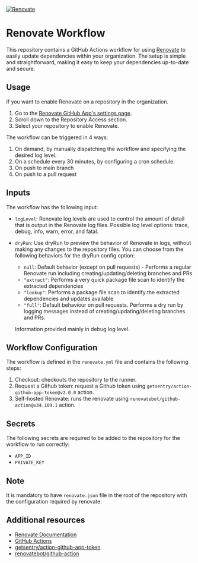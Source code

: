 [![Renovate](https://github.com/apter-tech/renovate-bot-self-hosted/actions/workflows/renovate.yml/badge.svg)](https://github.com/apter-tech/renovate-bot-self-hosted/actions/workflows/renovate.yml)

# Renovate Workflow

This repository contains a GitHub Actions workflow for using [Renovate](https://renovatebot.com/) to easily update dependencies within your organization. The setup is simple and straightforward, making it easy to keep your dependencies up-to-date and secure.

## Usage

If you want to enable Renovate on a repository in the organization.
1. Go to the [Renovate GitHub App's settings page](https://github.com/organizations/apter-tech/settings/installations/33594344).
2. Scroll down to the Repository Access section.
3. Select your repository to enable Renovate.

The workflow can be triggered in 4 ways:
1. On demand, by manually dispatching the workflow and specifying the desired log level.
2. On a schedule every 30 minutes, by configuring a cron schedule.
3. On push to main branch
4. On push to a pull request

## Inputs

The workflow has the following input:

- `logLevel`: Renovate log levels are used to control the amount of detail that is output in the Renovate log files. Possible log level options: trace, debug, info, warn, error, and fatal.
- `dryRun`: Use dryRun to preview the behavior of Renovate in logs, without making any changes to the repository files. You can choose from the following behaviors for the dryRun config option:
    - `null`: Default behavior (except on pull requests) - Performs a regular Renovate run including creating/updating/deleting branches and PRs
    - `"extract"`: Performs a very quick package file scan to identify the extracted dependencies
    - `"lookup"`: Performs a package file scan to identify the extracted dependencies and updates available
    - `"full"`: Default behaviour on pull requests. Performs a dry run by logging messages instead of creating/updating/deleting branches and PRs.
    
    Information provided mainly in debug log level.

## Workflow Configuration

The workflow is defined in the `renovate.yml` file and contains the following steps:
1. Checkout: checkouts the repository to the runner.
2. Request a Github token: request a Github token using `getsentry/action-github-app-token@v2.0.0` action.
3. Self-hosted Renovate: runs the renovate using `renovatebot/github-action@v34.109.1` action.

## Secrets

The following secrets are required to be added to the repository for the workflow to run correctly:
- `APP_ID`
- `PRIVATE_KEY`

## Note

It is mandatory to have `renovate.json` file in the root of the repository with the configuration required by renovate.

## Additional resources

- [Renovate Documentation](https://renovatebot.com/docs)
- [GitHub Actions](https://docs.github.com/en/actions)
- [getsentry/action-github-app-token](https://github.com/getsentry/action-github-app-token)
- [renovatebot/github-action](https://github.com/renovatebot/github-action)
